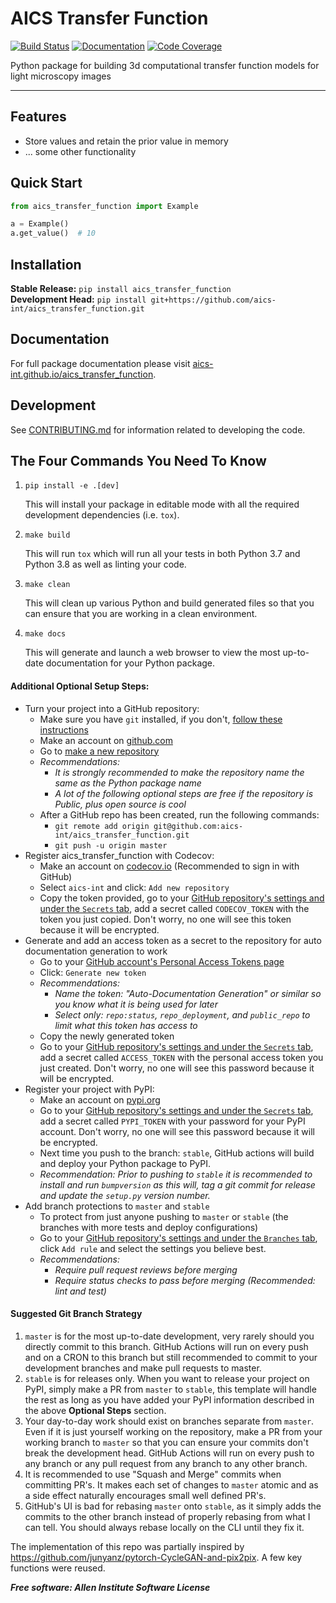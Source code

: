 # AICS Transfer Function

[![Build Status](https://github.com/aics-int/aics_transfer_function/workflows/Build%20Master/badge.svg)](https://github.com/aics-int/aics_transfer_function/actions)
[![Documentation](https://github.com/aics-int/aics_transfer_function/workflows/Documentation/badge.svg)](https://aics-int.github.io/aics_transfer_function)
[![Code Coverage](https://codecov.io/gh/aics-int/aics_transfer_function/branch/master/graph/badge.svg)](https://codecov.io/gh/aics-int/aics_transfer_function)

Python package for building 3d computational transfer function models for light microscopy images

---

## Features
* Store values and retain the prior value in memory
* ... some other functionality

## Quick Start
```python
from aics_transfer_function import Example

a = Example()
a.get_value()  # 10
```

## Installation
**Stable Release:** `pip install aics_transfer_function`<br>
**Development Head:** `pip install git+https://github.com/aics-int/aics_transfer_function.git`

## Documentation
For full package documentation please visit [aics-int.github.io/aics_transfer_function](https://aics-int.github.io/aics_transfer_function).

## Development
See [CONTRIBUTING.md](CONTRIBUTING.md) for information related to developing the code.

## The Four Commands You Need To Know
1. `pip install -e .[dev]`

    This will install your package in editable mode with all the required development
    dependencies (i.e. `tox`).

2. `make build`

    This will run `tox` which will run all your tests in both Python 3.7
    and Python 3.8 as well as linting your code.

3. `make clean`

    This will clean up various Python and build generated files so that you can ensure
    that you are working in a clean environment.

4. `make docs`

    This will generate and launch a web browser to view the most up-to-date
    documentation for your Python package.

#### Additional Optional Setup Steps:
* Turn your project into a GitHub repository:
  * Make sure you have `git` installed, if you don't, [follow these instructions](https://git-scm.com/book/en/v2/Getting-Started-Installing-Git)
  * Make an account on [github.com](https://github.com)
  * Go to [make a new repository](https://github.com/new)
  * _Recommendations:_
    * _It is strongly recommended to make the repository name the same as the Python
    package name_
    * _A lot of the following optional steps are *free* if the repository is Public,
    plus open source is cool_
  * After a GitHub repo has been created, run the following commands:
    * `git remote add origin git@github.com:aics-int/aics_transfer_function.git`
    * `git push -u origin master`
* Register aics_transfer_function with Codecov:
  * Make an account on [codecov.io](https://codecov.io)
  (Recommended to sign in with GitHub)
  * Select `aics-int` and click: `Add new repository`
  * Copy the token provided, go to your [GitHub repository's settings and under the `Secrets` tab](https://github.com/aics-int/aics_transfer_function/settings/secrets),
  add a secret called `CODECOV_TOKEN` with the token you just copied.
  Don't worry, no one will see this token because it will be encrypted.
* Generate and add an access token as a secret to the repository for auto documentation
generation to work
  * Go to your [GitHub account's Personal Access Tokens page](https://github.com/settings/tokens)
  * Click: `Generate new token`
  * _Recommendations:_
    * _Name the token: "Auto-Documentation Generation" or similar so you know what it
    is being used for later_
    * _Select only: `repo:status`, `repo_deployment`, and `public_repo` to limit what
    this token has access to_
  * Copy the newly generated token
  * Go to your [GitHub repository's settings and under the `Secrets` tab](https://github.com/aics-int/aics_transfer_function/settings/secrets),
  add a secret called `ACCESS_TOKEN` with the personal access token you just created.
  Don't worry, no one will see this password because it will be encrypted.
* Register your project with PyPI:
  * Make an account on [pypi.org](https://pypi.org)
  * Go to your [GitHub repository's settings and under the `Secrets` tab](https://github.com/aics-int/aics_transfer_function/settings/secrets),
  add a secret called `PYPI_TOKEN` with your password for your PyPI account.
  Don't worry, no one will see this password because it will be encrypted.
  * Next time you push to the branch: `stable`, GitHub actions will build and deploy
  your Python package to PyPI.
  * _Recommendation: Prior to pushing to `stable` it is recommended to install and run
  `bumpversion` as this will,
  tag a git commit for release and update the `setup.py` version number._
* Add branch protections to `master` and `stable`
    * To protect from just anyone pushing to `master` or `stable` (the branches with
    more tests and deploy
    configurations)
    * Go to your [GitHub repository's settings and under the `Branches` tab](https://github.com/aics-int/aics_transfer_function/settings/branches), click `Add rule` and select the
    settings you believe best.
    * _Recommendations:_
      * _Require pull request reviews before merging_
      * _Require status checks to pass before merging (Recommended: lint and test)_

#### Suggested Git Branch Strategy
1. `master` is for the most up-to-date development, very rarely should you directly
commit to this branch. GitHub Actions will run on every push and on a CRON to this
branch but still recommended to commit to your development branches and make pull
requests to master.
2. `stable` is for releases only. When you want to release your project on PyPI, simply
make a PR from `master` to `stable`, this template will handle the rest as long as you
have added your PyPI information described in the above **Optional Steps** section.
3. Your day-to-day work should exist on branches separate from `master`. Even if it is
just yourself working on the repository, make a PR from your working branch to `master`
so that you can ensure your commits don't break the development head. GitHub Actions
will run on every push to any branch or any pull request from any branch to any other
branch.
4. It is recommended to use "Squash and Merge" commits when committing PR's. It makes
each set of changes to `master` atomic and as a side effect naturally encourages small
well defined PR's.
5. GitHub's UI is bad for rebasing `master` onto `stable`, as it simply adds the
commits to the other branch instead of properly rebasing from what I can tell. You
should always rebase locally on the CLI until they fix it.


The implementation of this repo was partially inspired by https://github.com/junyanz/pytorch-CycleGAN-and-pix2pix. A few key functions were reused. 

***Free software: Allen Institute Software License***

